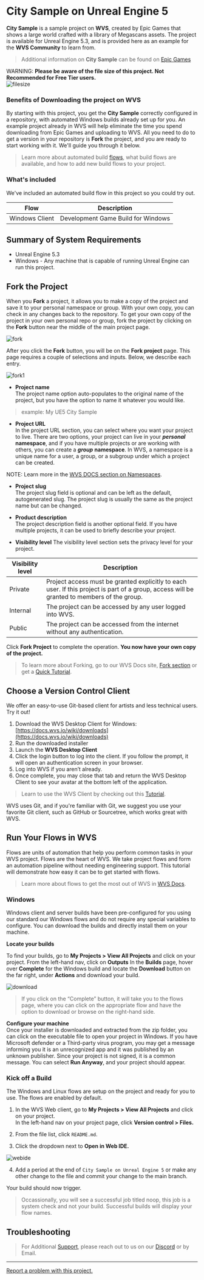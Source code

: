 # City Sample on Unreal Engine 5

**City Sample** is a sample project on **WVS**, created by Epic Games that shows a large world crafted with a library of Megascans assets. The project is available for Unreal Engine 5.3, and is provided here as an example for the **WVS Community** to learn from.

> Additional information on **City Sample** can be found on [Epic Games](https://docs.unrealengine.com/5.2/en-US/valley-of-the-ancient-sample-game-for-unreal-engine/)

WARNING:
**Please be aware of the file size of this project. Not Recommended for Free Tier users.**
<br>
![filesize](img/valley-file-size.png)

### Benefits of Downloading the project on WVS

By starting with this project, you get the **City Sample** correctly configured in a repository, with automated Windows builds already
set up for you. An example project already in WVS will help eliminate the time you spend downloading from Epic Games and uploading to WVS. All you need to do to get a version in your repository is **Fork** the project, and you are ready to start working with it. We'll guide you through it below.


> Learn more about automated build [flows](https://docs.wvs.io/wiki/flows/overview.html), what build flows are available, and how to add new build flows to your project. 

### What's included

We've included an automated build flow in this project so you could try out. 

| Flow    | Description|
|---      | ---        |
| Windows Client  | Development Game Build for Windows |

## Summary of System Requirements
- Unreal Engine 5.3
- Windows - Any machine that is capable of running Unreal Engine can run this project.

## Fork the Project
When you **Fork** a project, it allows you to make a copy of the project and save it to your personal namespace or group. With your own copy, you can check in any changes back to the repository.
To get your own copy of the project in your own personal repo or group, fork the project by clicking on the **Fork** button near the middle of the main project page.

![fork](img/city-fork.png)

After you click the **Fork** button, you will be on the **Fork project** page. This page requires a couple of selections and inputs. Below, we describe each entry. 

![fork1](img/valley-fork.png)


- **Project name**  
The project name option auto-populates to the original name of the project, but you have the option to name it whatever you would like.

 > example: My UE5 City Sample

- **Project URL**   
In the project URL section, you can select where you want your project to live. There are two options, your project can live in your ***personal*** **namespace**, and if you have multiple projects or are working with others, you can create a ***group*** **namespace**. In WVS, a namespace is a unique name for a user, a group, or a subgroup under which a project can be created.

 NOTE:
 Learn more in the [WVS DOCS section on Namespaces](https://docs.wvs.io/wiki/gl/user/group/index.html#namespaces).

- **Project slug**   
The project slug field is optional and can be left as the default, autogenerated slug. The project slug is usually the same as the project name but can be changed.

- **Product description**   
The project description field is another optional field. If you have multiple projects, it can be used to briefly describe your project.

- **Visibility level** 
The visibility level section sets the privacy level for your project. 

| Visibility level | Description |
|---|---|
|Private | Project access must be granted explicitly to each user. If this project is part of a group, access will be granted to members of the group.|
|Internal | The project can be accessed by any user logged into WVS. |
|Public   | The project can be accessed from the internet without any authentication.  |


Click **Fork Project** to complete the operation. **You now have your own copy of the project.**

> To learn more about Forking, go to our WVS Docs site, [Fork section](https://docs.wvs.io/wiki/Projects/Fork-Project.html) or get a [ Quick Tutorial](https://docs.wvs.io/wiki/quickstarts/fork-clone.html).


## Choose a Version Control Client

We offer an easy-to-use Git-based client for artists and less technical users. Try it out!

1. Download the WVS Desktop Client for Windows: [https://docs.wvs.io/wiki/downloads](https://docs.wvs.io/wiki/downloads)
2. Run the downloaded installer
3. Launch the **WVS Desktop Client**
4. Click the login button to log into the client. If you follow the prompt, it will open an authentication screen in your browser.
5. Log into WVS if you aren’t already.
6. Once complete, you may close that tab and return the WVS Desktop Client to see your avatar at the bottom left of the application.

> Learn to use the WVS Client by checking out this [Tutorial](https://docs.wvs.io/wiki/wvs-desktop-client.html).

WVS uses Git, and if you're familiar with Git, we suggest you use your favorite Git client, such as GitHub or Sourcetree, which works great with WVS.  

## Run Your Flows in WVS

Flows are units of automation that help you perform common tasks in your WVS project. Flows are the heart of WVS. We take project flows and form an automation pipeline without needing engineering support. This tutorial will demonstrate how easy it can be to get started with flows.

>Learn more about flows to get the most out of WVS in [WVS Docs](https://docs.wvs.io/wiki/flows/Flows.html).


### Windows 
Windows client and server builds have been pre-configured for you using our standard our Windows flows and do not require any special variables to configure. You can download the builds and directly install them on your machine. 

**Locate your builds**

To find your builds, go to **My Projects > View All Projects** and click on your project. From the left-hand nav, click on **Outputs**
In the **Builds** page, hover over **Complete** for the Windows build and locate the **Download** button on the far right, under **Actions** and download your build.

![download](img/downloads.png)

> If you click on the “Complete” button, it will take you to the flows page, where you can click on the appropriate flow and have the option to download or browse on the right-hand side. 

**Configure your machine**  
Once your installer is downloaded and extracted from the zip folder, you can click on the executable file to open your project in Windows. If you have Microsoft defender or a Third-party virus program, you may get a message informing you it is an unrecognized app and it was published by an unknown publisher. Since your project is not signed, it is a common message. You can select **Run Anyway**, and your project should appear.

### Kick off a Build

The Windows and Linux flows are setup on the project and ready for you to use. The flows are enabled by default.

1. In the WVS Web client, go to **My Projects > View All Projects** and click on your project.  
In the left-hand nav on your project page, click **Version control > Files.**

2. From the file list, click `README.md`.

3. Click the dropdown next to **Open in Web IDE.** 

![webide](img/webide.png)

4. Add a period at the end of `City Sample on Unreal Engine 5` or make any other change to the file and commit your change to the main branch.

 Your build should now trigger.

> Occassionally, you will see a successful job titled noop, this job is a system check and not your build.
> Successful builds will display your flow names.

## Troubleshooting
 > For Additional [Support](https://docs.wvs.io/wiki/Support), please reach out to us on our [Discord](https://discord.gg/c6JFTwbbvV) or by Email.


 ---

 [Report a problem with this project.](https://wvs.io/wvs-public/wvs-issues/-/issues?sort=created_date&state=opened)


